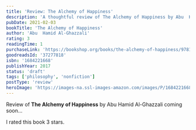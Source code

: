 ```yaml
---
title: 'Review: The Alchemy of Happiness'
description: 'A thoughtful review of The Alchemy of Happiness by Abu  Hamid Al-Ghazzali'
pubDate: 2021-02-03
bookTitle: 'The Alchemy of Happiness'
author: 'Abu  Hamid Al-Ghazzali'
rating: 3
readingTime: 1
purchaseLink: 'https://bookshop.org/books/the-alchemy-of-happiness/9781684221660'
goodreadsId: '37277818'
isbn: '1684221668'
publishYear: 2017
status: 'draft'
tags: ['philosophy', 'nonfiction']
postType: 'review'
heroImage: 'https://images-na.ssl-images-amazon.com/images/P/1684221668.01.L.jpg'
---
```


Review of **The Alchemy of Happiness** by Abu  Hamid Al-Ghazzali coming soon...

I rated this book 3 stars.
